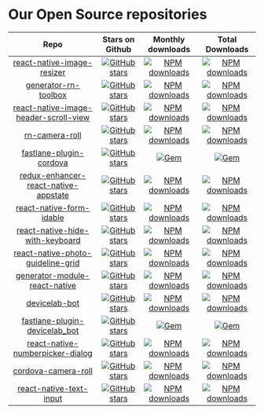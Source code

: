 # Our Open Source repositories

|Repo|Stars on Github|Monthly downloads|Total Downloads|
|:-:|:-:|:-:|:-:|
|[react-native-image-resizer](https://github.com/bamlab/react-native-image-resizer)|[![GitHub stars](https://img.shields.io/github/stars/bamlab/react-native-image-resizer.svg?style=social&label=Star)](https://github.com/bamlab/react-native-image-resizer/stargazers)|[![NPM downloads](https://img.shields.io/npm/dm/react-native-image-resizer.svg)](https://www.npmjs.com/package/react-native-image-resizer)|[![NPM downloads](https://img.shields.io/npm/dt/react-native-image-resizer.svg)](https://www.npmjs.com/package/react-native-image-resizer)
|[generator-rn-toolbox](https://github.com/bamlab/generator-rn-toolbox)|[![GitHub stars](https://img.shields.io/github/stars/bamlab/generator-rn-toolbox.svg?style=social&label=Star)](https://github.com/bamlab/generator-rn-toolbox/stargazers)|[![NPM downloads](https://img.shields.io/npm/dm/generator-rn-toolbox.svg)](https://www.npmjs.com/package/generator-rn-toolbox)|[![NPM downloads](https://img.shields.io/npm/dt/generator-rn-toolbox.svg)](https://www.npmjs.com/package/generator-rn-toolbox)
|[react-native-image-header-scroll-view](https://github.com/bamlab/react-native-image-header-scroll-view)|[![GitHub stars](https://img.shields.io/github/stars/bamlab/react-native-image-header-scroll-view.svg?style=social&label=Star)](https://github.com/bamlab/react-native-image-header-scroll-view/stargazers)|[![NPM downloads](https://img.shields.io/npm/dm/react-native-image-header-scroll-view.svg)](https://www.npmjs.com/package/react-native-image-header-scroll-view)|[![NPM downloads](https://img.shields.io/npm/dt/react-native-image-header-scroll-view.svg)](https://www.npmjs.com/package/react-native-image-header-scroll-view)
|[rn-camera-roll](https://github.com/bamlab/rn-camera-roll)|[![GitHub stars](https://img.shields.io/github/stars/bamlab/rn-camera-roll.svg?style=social&label=Star)](https://github.com/bamlab/rn-camera-roll/stargazers)|[![NPM downloads](https://img.shields.io/npm/dm/rn-camera-roll.svg)](https://www.npmjs.com/package/rn-camera-roll)|[![NPM downloads](https://img.shields.io/npm/dt/rn-camera-roll.svg)](https://www.npmjs.com/package/rn-camera-roll)
|[fastlane-plugin-cordova](https://github.com/bamlab/fastlane-plugin-cordova)|[![GitHub stars](https://img.shields.io/github/stars/bamlab/fastlane-plugin-cordova.svg?style=social&label=Star)](https://github.com/bamlab/fastlane-plugin-cordova/stargazers)|[![Gem](https://img.shields.io/gem/dtv/fastlane-plugin-cordova.svg)](https://rubygems.org/gems/fastlane-plugin-cordova)|[![Gem](https://img.shields.io/gem/dt/fastlane-plugin-cordova.svg)](https://rubygems.org/gems/fastlane-plugin-cordova)
|[redux-enhancer-react-native-appstate](https://github.com/bamlab/redux-enhancer-react-native-appstate)|[![GitHub stars](https://img.shields.io/github/stars/bamlab/redux-enhancer-react-native-appstate.svg?style=social&label=Star)](https://github.com/bamlab/redux-enhancer-react-native-appstate/stargazers)|[![NPM downloads](https://img.shields.io/npm/dm/redux-enhancer-react-native-appstate.svg)](https://www.npmjs.com/package/redux-enhancer-react-native-appstate)|[![NPM downloads](https://img.shields.io/npm/dt/redux-enhancer-react-native-appstate.svg)](https://www.npmjs.com/package/redux-enhancer-react-native-appstate)
|[react-native-form-idable](https://github.com/bamlab/react-native-form-idable)|[![GitHub stars](https://img.shields.io/github/stars/bamlab/react-native-form-idable.svg?style=social&label=Star)](https://github.com/bamlab/react-native-form-idable/stargazers)|[![NPM downloads](https://img.shields.io/npm/dm/react-native-form-idable.svg)](https://www.npmjs.com/package/react-native-form-idable)|[![NPM downloads](https://img.shields.io/npm/dt/react-native-form-idable.svg)](https://www.npmjs.com/package/react-native-form-idable)
|[react-native-hide-with-keyboard](https://github.com/bamlab/react-native-hide-with-keyboard)|[![GitHub stars](https://img.shields.io/github/stars/bamlab/react-native-hide-with-keyboard.svg?style=social&label=Star)](https://github.com/bamlab/react-native-hide-with-keyboard/stargazers)|[![NPM downloads](https://img.shields.io/npm/dm/react-native-hide-with-keyboard.svg)](https://www.npmjs.com/package/react-native-hide-with-keyboard)|[![NPM downloads](https://img.shields.io/npm/dt/react-native-hide-with-keyboard.svg)](https://www.npmjs.com/package/react-native-hide-with-keyboard)
|[react-native-photo-guideline-grid](https://github.com/bamlab/react-native-photo-guideline-grid)|[![GitHub stars](https://img.shields.io/github/stars/bamlab/react-native-photo-guideline-grid.svg?style=social&label=Star)](https://github.com/bamlab/react-native-photo-guideline-grid/stargazers)|[![NPM downloads](https://img.shields.io/npm/dm/react-native-photo-guideline-grid.svg)](https://www.npmjs.com/package/react-native-photo-guideline-grid)|[![NPM downloads](https://img.shields.io/npm/dt/react-native-photo-guideline-grid.svg)](https://www.npmjs.com/package/react-native-photo-guideline-grid)
|[generator-module-react-native](https://github.com/bamlab/generator-module-react-native)|[![GitHub stars](https://img.shields.io/github/stars/bamlab/generator-module-react-native.svg?style=social&label=Star)](https://github.com/bamlab/generator-module-react-native/stargazers)|[![NPM downloads](https://img.shields.io/npm/dm/generator-module-react-native.svg)](https://www.npmjs.com/package/generator-module-react-native)|[![NPM downloads](https://img.shields.io/npm/dt/generator-module-react-native.svg)](https://www.npmjs.com/package/generator-module-react-native)
|[devicelab-bot](https://github.com/bamlab/devicelab-bot)|[![GitHub stars](https://img.shields.io/github/stars/bamlab/devicelab-bot.svg?style=social&label=Star)](https://github.com/bamlab/devicelab-bot/stargazers)|[![NPM downloads](https://img.shields.io/npm/dm/devicelab-bot.svg)](https://www.npmjs.com/package/devicelab-bot)|[![NPM downloads](https://img.shields.io/npm/dt/devicelab-bot.svg)](https://www.npmjs.com/package/devicelab-bot)
|[fastlane-plugin-devicelab_bot](https://github.com/bamlab/fastlane-plugin-devicelab_bot)|[![GitHub stars](https://img.shields.io/github/stars/bamlab/fastlane-plugin-devicelab_bot.svg?style=social&label=Star)](https://github.com/bamlab/fastlane-plugin-devicelab_bot/stargazers)|[![Gem](https://img.shields.io/gem/dtv/fastlane-plugin-devicelab_bot.svg)](https://rubygems.org/gems/fastlane-plugin-devicelab_bot)|[![Gem](https://img.shields.io/gem/dt/fastlane-plugin-devicelab_bot.svg)](https://rubygems.org/gems/fastlane-plugin-devicelab_bot)
|[react-native-numberpicker-dialog](https://github.com/bamlab/react-native-numberpicker-dialog)|[![GitHub stars](https://img.shields.io/github/stars/bamlab/react-native-numberpicker-dialog.svg?style=social&label=Star)](https://github.com/bamlab/react-native-numberpicker-dialog/stargazers)|[![NPM downloads](https://img.shields.io/npm/dm/react-native-numberpicker-dialog.svg)](https://www.npmjs.com/package/react-native-numberpicker-dialog)|[![NPM downloads](https://img.shields.io/npm/dt/react-native-numberpicker-dialog.svg)](https://www.npmjs.com/package/react-native-numberpicker-dialog)
|[cordova-camera-roll](https://github.com/bamlab/cordova-camera-roll)|[![GitHub stars](https://img.shields.io/github/stars/bamlab/cordova-camera-roll.svg?style=social&label=Star)](https://github.com/bamlab/cordova-camera-roll/stargazers)|[![NPM downloads](https://img.shields.io/npm/dm/cordova-camera-roll.svg)](https://www.npmjs.com/package/cordova-camera-roll)|[![NPM downloads](https://img.shields.io/npm/dt/cordova-camera-roll.svg)](https://www.npmjs.com/package/cordova-camera-roll)
|[react-native-text-input](https://github.com/bamlab/react-native-text-input)|[![GitHub stars](https://img.shields.io/github/stars/bamlab/react-native-text-input.svg?style=social&label=Star)](https://github.com/bamlab/react-native-text-input/stargazers)|[![NPM downloads](https://img.shields.io/npm/dm/react-native-text-input.svg)](https://www.npmjs.com/package/react-native-text-input)|[![NPM downloads](https://img.shields.io/npm/dt/react-native-text-input.svg)](https://www.npmjs.com/package/react-native-text-input)
